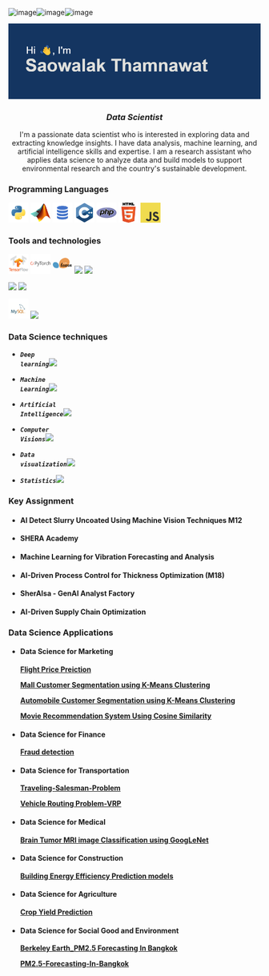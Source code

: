 ![image](https://github.com/user-attachments/assets/567c28f4-36df-43c8-9db3-dfbd434d5194)![image](https://github.com/user-attachments/assets/ef01a092-6e97-4504-888b-d9ad7313b2d7)![image](https://github.com/user-attachments/assets/976546b1-8b40-4509-9001-4c2e6cabb63e)<p align="center">
 <img src="https://github.com/tanriders/tanriders/blob/main/header.png" />
</p>
<h3 align="center"><i>Data Scientist</i></h3>

<div align="center">

I'm a passionate data scientist who is interested in exploring data and extracting knowledge insights. I have data analysis, machine learning, and artificial intelligence skills and expertise. I am a research assistant who applies data science to analyze data and build models to support environmental research and the country's sustainable development.
</div>




### Programming Languages
<code><img height="40" src="https://raw.githubusercontent.com/github/explore/80688e429a7d4ef2fca1e82350fe8e3517d3494d/topics/python/python.png"></code>
<code><img height="40" src="https://raw.githubusercontent.com/github/explore/80688e429a7d4ef2fca1e82350fe8e3517d3494d/topics/matlab/matlab.png"></code>
<code><img height="40" src="https://raw.githubusercontent.com/github/explore/80688e429a7d4ef2fca1e82350fe8e3517d3494d/topics/sql/sql.png"></code>
<code><img height="40" src="https://raw.githubusercontent.com/github/explore/80688e429a7d4ef2fca1e82350fe8e3517d3494d/topics/cpp/cpp.png"></code>
<code><img height="40" src="https://raw.githubusercontent.com/github/explore/80688e429a7d4ef2fca1e82350fe8e3517d3494d/topics/php/php.png"></code>
<code><img height="40" src="https://raw.githubusercontent.com/github/explore/80688e429a7d4ef2fca1e82350fe8e3517d3494d/topics/html/html.png"></code>
<code><img height="40" src="https://raw.githubusercontent.com/github/explore/80688e429a7d4ef2fca1e82350fe8e3517d3494d/topics/javascript/javascript.png"></code>

### Tools and technologies
<code><img height="40" src="https://raw.githubusercontent.com/github/explore/80688e429a7d4ef2fca1e82350fe8e3517d3494d/topics/tensorflow/tensorflow.png"></code>
<code><img height="40" src="https://raw.githubusercontent.com/github/explore/224672533a7f836ad6bf142e4dee61217cfc100e/topics/pytorch/pytorch.png"></code>
<code><img height="40" src="https://raw.githubusercontent.com/github/explore/224672533a7f836ad6bf142e4dee61217cfc100e/topics/scikit-learn/scikit-learn.png"></code>
<code><img height="40" src="https://camo.githubusercontent.com/981d48e57e23a4907cebc4eb481799b5882595ea978261f22a3e131dcd6ebee6/68747470733a2f2f70616e6461732e7079646174612e6f72672f7374617469632f696d672f70616e6461732e737667"></code>
<code><img height="40" src="https://upload.wikimedia.org/wikipedia/commons/thumb/0/01/Created_with_Matplotlib-logo.svg/2048px-Created_with_Matplotlib-logo.svg.png"></code>

<code><img height="40" src="https://repository-images.githubusercontent.com/562779208/721b128d-af04-4933-8d77-56c17418bf1f"></code> 
<code><img height="40" src="https://www.svgrepo.com/show/354012/looker-icon.svg"></code> 

<code><img height="40" src="https://raw.githubusercontent.com/github/explore/80688e429a7d4ef2fca1e82350fe8e3517d3494d/topics/mysql/mysql.png"></code> 
<code><img height="40" src="https://upload.wikimedia.org/wikipedia/commons/thumb/7/73/Microsoft_Excel_2013-2019_logo.svg/1085px-Microsoft_Excel_2013-2019_logo.svg.png"></code> 

### Data Science techniques
- <code><i>**Deep learning**</i><img height="40" src="https://lh3.googleusercontent.com/RQdRdulwId_C3SXF_pXFO6S1QQv1g1pIiPEJNHsssHgMnPkQ1Lcd0Ogn2PyekBC3beDVdJGCuUs9FyqYyry-abnMswWcUd_X4g=s0"></code>

- <code><i>**Machine Learning**</i><img height="40" src="https://lh3.googleusercontent.com/3C_0D6sZ_Uf-4UtDP3R0FdKVLHEoN5tY3SfNm4PSvgZ8aw9jwsxAKBmnlpmzNfqfHyqe30fUksV4pcTxRq3AjMUmBcI6bVrSeRiZ=s0"></code>

- <code><i>**Artificial Intelligence**</i><img height="40" src="https://encrypted-tbn0.gstatic.com/images?q=tbn:ANd9GcTjssNx4cuoUOd5Imynud7PwM0MPkZCABRBYg&usqp=CAU"></code>


- <code><i>**Computer Visions**</i><img height="40" src="https://lh3.googleusercontent.com/uhjiohtB0y_HseRFifsSpM5Q2tWKImLFwRDfPcmpbGFAqrx3D-EBC_GTeous3rltMvgB4KJe717dfVF2mq22ibP03ORQi5AbzQ=s0"></code>


- <code><i>**Data visualization**</i><img height="40" src="https://lh3.googleusercontent.com/6myJhtA7DucjUQ04i9PEk7dBPYwBcRoetb1NuWqOkns5x7WZMb05a1HZVLP6HiQ-Ni84mz4T6AsEtCndve06zINKx52kRCo8hx0=s0"></code>

- <code><i>**Statistics**</i><img height="40" src="https://lh3.googleusercontent.com/RfA_h860RboUjZexKk-dKc8h_I4US-lLQYEGPeMSpvxSonfnsJcX9ozRMjdtnneKYuyQ3c0yQ89EhSjE05K2aOLA5AZKW8p17w=s0"></code>

### Key Assignment
* #### AI Detect Slurry Uncoated Using Machine Vision Techniques M12
* #### SHERA Academy
* #### Machine Learning for Vibration Forecasting and Analysis
* #### AI-Driven Process Control for Thickness Optimization (M18)
* #### SherAIsa - GenAI Analyst Factory
* #### AI-Driven Supply Chain Optimization



 
### Data Science Applications
* #### Data Science for Marketing
  **[Flight Price Preiction](https://github.com/tanriders/Flight_Price_Preiction/blob/main/DS_Marketing_Flight_Price_Prediction__LinearRegression.ipynb)**
  
  **[Mall Customer Segmentation using K-Means Clustering](https://github.com/tanriders/customer-segmentation-k-means/blob/main/DS_Marketing_customer_segmentation_k_means.ipynb)**
  
  **[Automobile Customer Segmentation using K-Means Clustering](https://github.com/tanriders/Automobile-Customer-Segmentation/blob/main/DS_Marketing_Automobile_Customer_Segmentation.ipynb)**
  
  **[Movie Recommendation System Using Cosine Similarity](https://github.com/tanriders/Recommend_movies/blob/main/DS_Marketing_Recommend_movies.ipynb)**

* #### Data Science for Finance
  **[Fraud detection](https://github.com/tanriders/Fraud_Detection_AutoEncoder/blob/main/DS_Finance_Fraud_Detection_AutoEncoder.ipynb)**
  
* #### Data Science for Transportation
  **[Traveling-Salesman-Problem](https://github.com/tanriders/Traveling-Salesman-Problem/blob/main/DS_Transportation_TSP.ipynb)**
  
  **[Vehicle Routing Problem-VRP](https://github.com/tanriders/Vehicle-Routing-Problem-VRP-/blob/main/DS_Transportation_VRP.ipynb)**

* #### Data Science for Medical
  **[Brain Tumor MRI image Classification using GoogLeNet](https://github.com/tanriders/Medical_Brain-Tumor-MRI-Classification-GoogLeNet/blob/main/DS_Medical_Brain_Tumor_MRI_Classification_GoogLeNet.ipynb)**

* #### Data Science for Construction
  **[Building Energy Efficiency Prediction models](https://github.com/tanriders/Construction_Building-Energy-Prediction-models/blob/main/DS_Construction_Building_Energy_Prediction_models.ipynb)**
  
* #### Data Science for Agriculture
  **[Crop Yield Prediction](https://github.com/tanriders/Agriculture-Crop-Yield-Prediction/blob/main/DS_Agriculture_Crop_Yield_Prediction.ipynb)**

* #### Data Science for Social Good and Environment
  **[Berkeley Earth_PM2.5 Forecasting In Bangkok](https://github.com/tanriders/Berkeley-Earth_PM2.5-Forecasting-In-Bangkok/blob/main/Berkeley_Earth_PM2_5_Forecasting_In_Bangkok.ipynb)**
  
  **[PM2.5-Forecasting-In-Bangkok](https://github.com/tanriders/PM2.5-Forecasting-In-Bangkok/blob/main/Air4thai_PM2_5_Forecasting_In_Bangkok.ipynb)**
   
